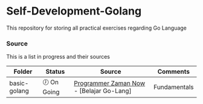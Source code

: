 # Self-Development-Golang
This repository for storing all practical exercises regarding Go Language

### Source
This is a list in progress and their sources

| Folder | Status | Source | Comments |
| ------ | ------ | ------ | ------ |
| basic-golang | :clock7: On Going | [Programmer Zaman Now](https://www.youtube.com/channel/UC14ZKB9XsDZbnHVmr4AmUpQ) - [Belajar Go-Lang] | Fundamentals |